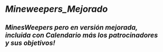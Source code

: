 # **_Mineweepers_Mejorado_**

## **_MinesWeepers pero en versión mejorada, incluida con Calendario más los patrocinadores y sus objetivos!_**
